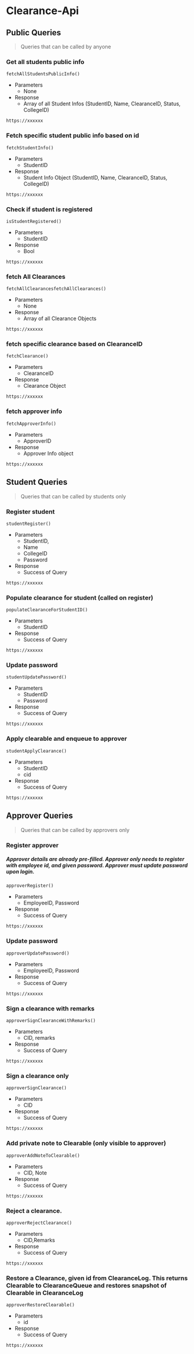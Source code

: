 # Clearance-Api
## Public Queries
>Queries that can be called by anyone
### Get all students public info
`fetchAllStudentsPublicInfo()`
- Parameters
    - None
- Response
    - Array of all Student Infos (StudentID, Name, ClearanceID, Status, CollegeID)

```
https://xxxxxx
```

### Fetch specific student public info based on id
`fetchStudentInfo()`
- Parameters
    - StudentID
- Response
    - Student Info Object (StudentID, Name, ClearanceID, Status, CollegeID)

```
https://xxxxxx
```
 ### Check if student is registered
`isStudentRegistered()`
- Parameters
    - StudentID
- Response
    - Bool

```
https://xxxxxx
```
 
 ### fetch All Clearances
`fetchAllClearancesfetchAllClearances()`
- Parameters
    - None
- Response
    - Array of all Clearance Objects

```
https://xxxxxx
```
  
 ### fetch specific clearance based on ClearanceID
`fetchClearance()`
- Parameters
    - ClearanceID
- Response
    - Clearance Object

```
https://xxxxxx
```
   
 ### fetch approver info 
`fetchApproverInfo()`
- Parameters
    - ApproverID
- Response
    - Approver Info object

```
https://xxxxxx
```
 
    
## Student Queries
>Queries that can be called by students only
### Register student
`studentRegister()`
- Parameters
    - StudentID, 
    - Name
    - CollegeID
    - Password
- Response
    - Success of Query

```
https://xxxxxx
```
### Populate clearance for student (called on register)
`populateClearanceForStudentID()`
- Parameters
    - StudentID 
- Response
    - Success of Query

```
https://xxxxxx
```
### Update password
`studentUpdatePassword()`
- Parameters
    - StudentID
    - Password
- Response
    - Success of Query

```
https://xxxxxx
```
### Apply clearable and enqueue to approver
`studentApplyClearance()`
- Parameters
    - StudentID
    - cid
- Response
    - Success of Query

```
https://xxxxxx
```

    
## Approver Queries
>Queries that can be called by approvers only
### Register approver
##### Approver details are already pre-filled. Approver only needs to register with employee id, and given password. Approver must update password upon login.
`approverRegister()`
- Parameters
    - EmployeeID, Password
- Response
    - Success of Query

```
https://xxxxxx
```

### Update password
`approverUpdatePassword()`
- Parameters
    - EmployeeID, Password
- Response
    - Success of Query

```
https://xxxxxx
```


### Sign a clearance with remarks
`approverSignClearanceWithRemarks()`
- Parameters
    - CID, remarks
- Response
    - Success of Query

```
https://xxxxxx
```

### Sign a clearance  only
`approverSignClearance()`
- Parameters
    - CID
- Response
    - Success of Query

```
https://xxxxxx
```


### Add private note to Clearable (only visible to approver)
`approverAddNoteToClearable()`
- Parameters
    - CID, Note
- Response
    - Success of Query

```
https://xxxxxx
```


### Reject a clearance. 
`approverRejectClearance()`
- Parameters
    - CID,Remarks
- Response
    - Success of Query

```
https://xxxxxx
```

### Restore a Clearance, given id from ClearanceLog. This returns Clearable to ClearanceQueue and restores snapshot of Clearable in ClearanceLog
`approverRestoreClearable()`
- Parameters
    - id
- Response
    - Success of Query

```
https://xxxxxx
```

